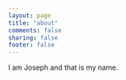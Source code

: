 ```yaml
---
layout: page
title: "about"
comments: false
sharing: false
footer: false
---
```


I am Joseph and that is my name.